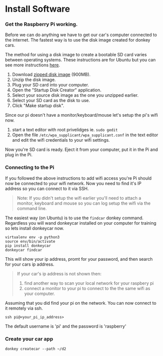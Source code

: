 # Install Software

### Get the Raspberry Pi working.

Before we can do anything we have to get our car's computer connected to the 
internet. The fastest way is to use the disk image created for donkey cars. 

The method for using a disk image to create a bootable SD card varies between
operating systems. These instructions are for Ubuntu but you can see more 
instructions [here](https://www.raspberrypi.org/documentation/installation/installing-images/).

1. Download [zipped disk image](https://www.dropbox.com/s/pn3czsbgy4t9n8y/donkey_2.img.zip?dl=0) (900MB). 
2. Unzip the disk image.
3. Plug your SD card into your computer.
4. Open the "Startup Disk Creator" application.
5. Select your source disk image as the one you unzipped earlier.
6. Select your SD card as the disk to use. 
7. Click "Make startup disk".


Since our pi doesn't have a monitor/keyboard/mouse let's setup the pi's wifi
now.

1. start a text editor with root privelidges ie. `sudo gedit`
2. Open the file `/etc/wpa_supplicant/wpa_supplicant.conf` in the text editor
and edit the wifi credentials to your wifi settings.

Now you're SD card is ready. Eject it from your computer, put it in the Pi 
and plug in the Pi. 



### Connecting to the Pi

If you followed the above instructions to add wifi access you're Pi should
now be connected to your wifi network. Now you need to find it's IP address
so you can connect to it via SSH. 

> Note: If you didn't setup the wifi earlier you'll need to attach a monitor,
> keyboard and mouse so you can log setup the wifi via the command line. 

The easiest way (on Ubuntu) is to use the `findcar` donkey command. Regardless 
you will wand donkeycar installed on your computer for training so lets install
donkeycar now. 

```
virtualenv env -p python3
source env/bin/activate
pip install donkeycar
donkeycar findcar
```

This will show your ip address, promt for your password, and then search 
for your cars ip address. 

> If your car's ip address is not shown then:
> 1. find another way to scan your local network for your raspbery pi 
> 2. connect a monitor to your pi to connect to the the same wifi as your computer. 


Assuming that you did find your pi on the network. You can now connect to it
remotely via ssh. 

```
ssh pi@<your_pi_ip_address>
```

The default username is 'pi' and the password is 'raspberry'


### Create your car app

```
donkey createcar --path ~/d2
```


